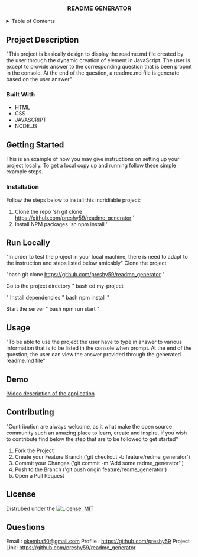 

<a name="readme-top"></a>

<!-- PROJECT TITLE -->

<h3 align="center">README GENERATOR</h3>

 

<!-- TABLE OF CONTENTS -->
<details>
  <summary>Table of Contents</summary>
  <ol>
    <li>
      <a href="#project-description"> Project Description</a>
      <ul>
        <li><a href="#built-with">Built With</a></li>
      </ul>
    </li>
    <li>
      <a href="#getting-started">Getting Started</a>
      <ul>
         <li><a href="#installation">Installation</a></li>
          <li><a href="#run-locally">Run Locally</a></li>
      </ul>
    </li>
    <li><a href="#usage">Usage</a></li>
    <li><a href="#contributing">Contributing</a></li>
    <li><a href="#demo">Demo</a></li>
    <li><a href="#license">License</a></li>
    <li><a href="#question">Questions</a></li>
    </ol>
</details>



<!-- DESCRIPTION OF THE PROJECT -->
## Project Description
"This project is basically design to display the readme.md file created by the user through the dynamic creation of element in JavaScript. The user is  except to provide answer to the corresponding question that is been propmt in the console. At the end of the question, a readme.md file is generate based on the user answer"

### Built With

 * HTML
 * CSS
 * JAVASCRIPT
 * NODE.JS



<!-- GETTING STARTED -->
## Getting Started

This is an example of how you may give instructions on setting up your project locally.
To get a local copy up and running follow these simple example steps.



### Installation
Follow the steps below to install this incridiable project:

1. Clone the repo
   'sh
   git clone https://github.com/preshy59/readme_generator
   '
2. Install NPM packages
   'sh
   npm install
   '


<!-- TEST -->
## Run Locally
"In order to test the project in your local machine, there is need to adapt to the instruction and steps listed below amicably"
Clone the project

"bash
  git clone https://github.com/preshy59/readme_generator
"

Go to the project directory
"
bash
  cd my-project

"
Install dependencies
"
bash
  npm install
"

Start the server
"
bash
  npm run start
"
<!-- USAGE EXAMPLES -->
## Usage
"To be able to use the project the user have to type in answer to various information that is to be listed in the console when prompt. At the end of the question, the user can view the answer provided through the generated readme.md file"

<!-- DEMO ON HOW THE PROJECT WORKS -->
## Demo

[!Video description of the application](../assets/video/readme.mp4)


<!-- CONTRIBUTING -->
## Contributing

"Contribution are always welcome, as it what make the open source community such an amazing place to learn, create and inspire. if you wish to contribute find below the step that  are to be followed to get started"
1. Fork the Project
2. Create your Feature Branch ('git checkout -b feature/redme_generator')
3. Commit your Changes ('git commit -m 'Add some redme_generator'')
4. Push to the Branch ('git push origin feature/redme_generator')
5. Open a Pull Request

<!-- LICENSE -->
## License

Distrubed under the [![License: MIT](https://img.shields.io/badge/License-MIT-yellow.svg)](https://opensource.org/licenses/MIT)

<!-- QUESTIONS -->
## Questions

Email : okemba50@gmail.com
Profile : https://github.com/preshy59
Project Link: https://github.com/preshy59/readme_generator
